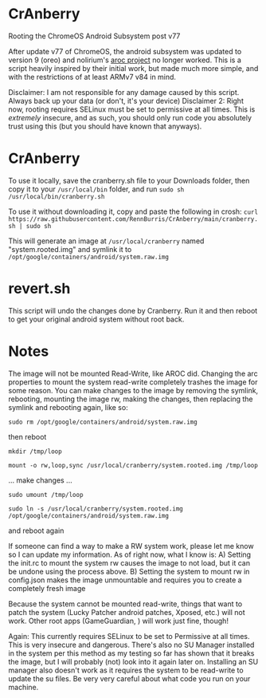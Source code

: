 # CrAnberry
Rooting the ChromeOS Android Subsystem post v77

After update v77 of ChromeOS, the android subsystem was updated to version 9 (oreo) and nolirium's [aroc project](https://github.com/nolirium/aroc) no longer worked. This is a script heavily inspired by their initial work, but made much more simple, and with the restrictions of at least ARMv7 v84 in mind.

Disclaimer: I am not responsible for any damage caused by this script. Always back up your data (or don't, it's your device)
Disclaimer 2: Right now, rooting requires SELinux must be set to permissive at all times. This is *extremely* insecure, and as such, you should only run code you absolutely trust using this (but you should have known that anyways).

# CrAnberry

To use it locally, save the cranberry.sh file to your Downloads folder, then copy it to your `/usr/local/bin` folder, and run `sudo sh /usr/local/bin/cranberry.sh`

To use it without downloading it, copy and paste the following in crosh: 
`curl https://raw.githubusercontent.com/RennBurris/CrAnberry/main/cranberry.sh | sudo sh`

This will generate an image at `/usr/local/cranberry` named "system.rooted.img" and symlink it to `/opt/google/containers/android/system.raw.img`

# revert.sh

This script will undo the changes done by Cranberry. Run it and then reboot to get your original android system without root back.

# Notes

The image will not be mounted Read-Write, like AROC did. Changing the arc properties to mount the system read-write completely trashes the image for some reason. You can make changes to the image by removing the symlink, rebooting, mounting the image rw, making the changes, then replacing the symlink and rebooting again, like so:


`sudo rm /opt/google/containers/android/system.raw.img`

then reboot

`mkdir /tmp/loop`

`mount -o rw,loop,sync /usr/local/cranberry/system.rooted.img /tmp/loop`

... make changes ...

`sudo umount /tmp/loop`

`sudo ln -s /usr/local/cranberry/system.rooted.img /opt/google/containers/android/system.raw.img`

and reboot again


If someone can find a way to make a RW system work, please let me know so I can update my information. As of right now, what I know is:
A) Setting the init.rc to mount the system rw causes the image to not load, but it can be undone using the process above.
B) Setting the system to mount rw in config.json makes the image unmountable and requires you to create a completely fresh image


Because the system cannot be mounted read-write, things that want to patch the system (Lucky Patcher android patches, Xposed, etc.) will not work. Other root apps (GameGuardian, ) will work just fine, though!

Again: This currently requires SELinux to be set to Permissive at all times. This is very insecure and dangerous. There's also no SU Manager installed in the system per this method as my testing so far has shown that it breaks the image, but I will probably (not) look into it again later on. Installing an SU manager also doesn't work as it requires the system to be read-write to update the su files. Be very very careful about what code you run on your machine.
